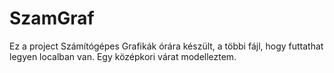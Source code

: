 # SzamGraf

Ez a project Számítógépes Grafikák órára készült, a többi fájl, hogy futtathat legyen localban van. Egy középkori várat modelleztem.

